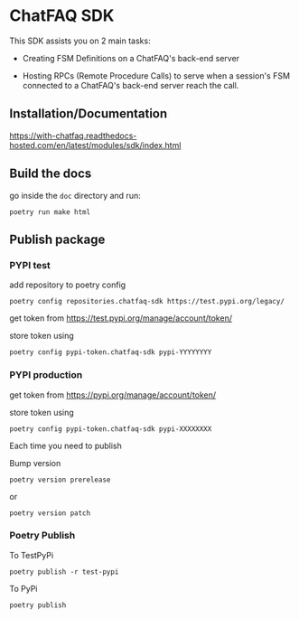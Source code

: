 # ChatFAQ SDK

This SDK assists you on 2 main tasks:

- Creating FSM Definitions on a ChatFAQ's back-end server

- Hosting RPCs (Remote Procedure Calls) to serve when a session's FSM connected to a ChatFAQ's back-end server reach the call.

## Installation/Documentation

https://with-chatfaq.readthedocs-hosted.com/en/latest/modules/sdk/index.html


## Build the docs

go inside the `doc` directory and run:

```
poetry run make html
```

## Publish package

### PYPI test

add repository to poetry config

    poetry config repositories.chatfaq-sdk https://test.pypi.org/legacy/

get token from https://test.pypi.org/manage/account/token/

store token using

    poetry config pypi-token.chatfaq-sdk pypi-YYYYYYYY

### PYPI production

get token from https://pypi.org/manage/account/token/

store token using

    poetry config pypi-token.chatfaq-sdk pypi-XXXXXXXX

Each time you need to publish

Bump version

    poetry version prerelease

or

    poetry version patch

### Poetry Publish

To TestPyPi

    poetry publish -r test-pypi

To PyPi

    poetry publish
